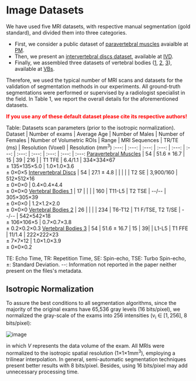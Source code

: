 # Image Datasets

<p>We have used five MRI datasets, with respective manual segmentation (gold standard), and divided them into three categories. </p>
  
- First, we consider a public dataset of [paravertebral muscles](https://doi.org/10.1186/s12891-019-2528-x) avaialble at [PM](PM/readme.md). 
- Then, we present an [intervertebral discs dataset](https://doi.org/10.21037/qims.2016.08.01), available at [IVD](IVD/readme.md).
- Finally, we assembled three datasets of vertebral bodies ([1](https://doi.org/10.1371/journal.pone.0143327), [2](https://doi.org/10.1111/cgf.12343), [3](https://doi.org/10.1186/s12891-019-2528-x)), available at [VBs](VBs/readme.md).

<p>Therefore, we used the typical number of MRI scans and datasets for the validation of segmentation methods in our experiments. All ground-truth segmentations were performed or supervised by a radiologist specialist in the field. In Table 1, we report the overall details for the aforementioned datasets.</p>

**<p style='color:red'>If you use any of these default dataset please cite its respective authors!</p>**

 Table: Datasets scan parameters (prior to the isotropic normalization).
  Dataset                                | Number of exams | Average Age | Number of Males | Number of Females | Number of Volumetric ROIs | Range | MRI Sequences      | TR/TE (ms) | Resolution (Voxel)                                   | Resolution (mm<sup>3</sup>)
   :---: | :---: | :---: | :---: | :---: | :---: |  :---: | :---: | :---: | :---: | :---:
 [Paravertebral Muscles](https://doi.org/10.1186/s12891-019-2528-x) | 54 | 51.6 $\pm$ 16.7 |  15 | 39 | 216 | | T1 TFE             | 6.4/1.1    | 334&times;334&times;67 <br />$\pm$ 135&times;135&times;5.0 | 1.0&times;1.0&times;3.6 <br />$\pm$ 0&times;0&times;5 
 [Intervertebral Discs](https://doi.org/10.21037/qims.2016.08.01)  | 54 | 27.1 $\pm$ 4.8 | | | | | T2 SE              | 3,900/160  | 512&times;512&times;16 <br />$\pm$ 0&times;0&times;0       | 0.4&times;0.4&times;4.4 <br />$\pm$ 0&times;0&times;0 
[Vertebral Bodies 1](https://doi.org/10.1371/journal.pone.0143327)     | 17 |  |  | | 160 | T11-L5 | T2 TSE             | --/--      | 305&times;305&times;39 <br />$\pm$ 0&times;0&times;0     | 1.2&times;1.2&times;2.0 <br />$\pm$ 0&times;0&times;0 
[Vertebral Bodies 2](https://doi.org/10.1111/cgf.12343)       | 26 |  | | | 234 | T6-T12 | T1 F/TSE, T2 T/SE |  --/--     | 542&times;542&times;18 <br />$\pm$ 106&times;106&times;5   | 0.7&times;0.7&times;3.8 <br />$\pm$ 0.2&times;0.2&times;0.3 
[Vertebral Bodies 3](https://doi.org/10.1186/s12891-019-2528-x)       | 54 | 51.6 $\pm$ 16.7 | 15 | 39| | L1-L5 | T1 FFE             | 11/1.4     | 222&times;222&times;23 <br />$\pm$ 7&times;7&times;12    | 1.0&times;1.0&times;3.9 <br />$\pm$ 0&times;0&times;0.2

  
TE: Echo Time, TR: Repetition Time, SE: Spin-echo, TSE: Turbo Spin-echo, $\pm$: Standard Deviation. --: Information not reported in the paper neither present on the files's metadata.

## Isotropic Normalization

To assure the best conditions to all segmentation algorithms, since the majority of the original exams have 65,536 gray levels (16 bits/pixel), we normalized the gray-scale of the exams into 256 intensities (v<sub>i</sub> $\in$ $[1, 256]$, 8 bits/pixel):

![image](https://user-images.githubusercontent.com/3834596/182188895-8d5576dc-563b-4cb0-889e-ad8a0fedeb72.png)

in which $V$ represents the data volume of the exam.
All MRIs were normalized to the isotropic spatial resolution (1&times;1&times;1mm<sup>3</sup>), employing a trilinear interpolation.
In general, semi-automatic segmentation techniques present better results with 8 bits/pixel.
Besides, using 16 bits/pixel may add unnecessary processing time.

